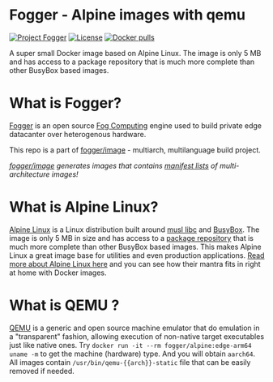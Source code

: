 # Fogger - Alpine images with qemu
[![Project Fogger](https://img.shields.io/badge/project-fogger-78a300.svg)](http://fogger.io)
[![License](https://img.shields.io/badge/license-MIT-78a300.svg)](LICENSE)
[![Docker pulls](https://img.shields.io/docker/pulls/fogger/alpine.svg?label=docker)](https://hub.docker.com/r/fogger/alpine)

A super small Docker image based on Alpine Linux. The image is only 5 MB and has access to a package repository that is much more complete than other BusyBox based images.

# What is Fogger?
[Fogger](https://fogger.io) is an open source [Fog Computing](https://en.wikipedia.org/wiki/Fog_computing) engine used to build private edge datacanter over heterogenous hardware. 

This repo is a part of [fogger/image](https://github.com/fogger/image) - multiarch, multilanguage build project. 

*[fogger/image](https://github.com/fogger/image) generates images that contains [manifest lists](https://docs.docker.com/registry/spec/manifest-v2-2/#manifest-list) of multi-architecture images!*

# What is Alpine Linux?
[Alpine Linux](http://alpinelinux.org/) is a Linux distribution built around [musl libc](http://www.musl-libc.org/) and [BusyBox](http://www.busybox.net/). The image is only 5 MB in size and has access to a [package repository](http://forum.alpinelinux.org/packages) that is much more complete than other BusyBox based images. This makes Alpine Linux a great image base for utilities and even production applications. [Read more about Alpine Linux here](https://www.alpinelinux.org/about/) and you can see how their mantra fits in right at home with Docker images.

# What is QEMU ?
[QEMU](http://qemu.org) is a generic and open source machine emulator that do emulation in a "transparent" fashion, allowing execution of non-native target executables just like native ones.
Try `docker run -it --rm fogger/alpine:edge-arm64 uname -m` to get the machine (hardware) type. And you will obtain `aarch64`. All images contain `/usr/bin/qemu-{{arch}}-static` file that can be easily removed if needed. 